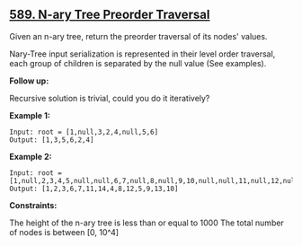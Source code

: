## [589. N-ary Tree Preorder Traversal](https://leetcode.com/problems/n-ary-tree-preorder-traversal/)

Given an n-ary tree, return the preorder traversal of its nodes' values.

Nary-Tree input serialization is represented in their level order traversal, each group of children is separated by the null value (See examples).

**Follow up:**

Recursive solution is trivial, could you do it iteratively?

**Example 1:**

```
Input: root = [1,null,3,2,4,null,5,6]
Output: [1,3,5,6,2,4]
```

**Example 2:**

```
Input: root = [1,null,2,3,4,5,null,null,6,7,null,8,null,9,10,null,null,11,null,12,null,13,null,null,14]
Output: [1,2,3,6,7,11,14,4,8,12,5,9,13,10]
```

**Constraints:**

The height of the n-ary tree is less than or equal to 1000
The total number of nodes is between [0, 10^4]
